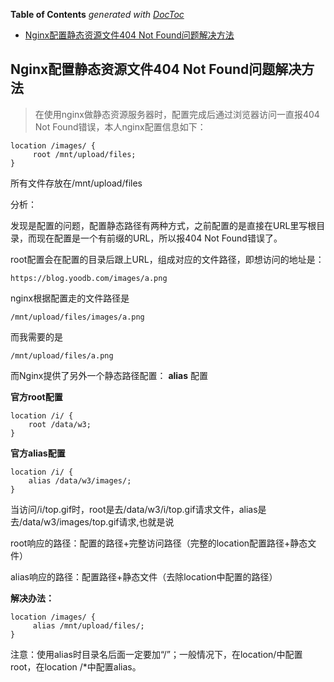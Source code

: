 <!-- START doctoc generated TOC please keep comment here to allow auto update -->
<!-- DON'T EDIT THIS SECTION, INSTEAD RE-RUN doctoc TO UPDATE -->
**Table of Contents**  *generated with [DocToc](https://github.com/thlorenz/doctoc)*

- [Nginx配置静态资源文件404 Not Found问题解决方法](#nginx%E9%85%8D%E7%BD%AE%E9%9D%99%E6%80%81%E8%B5%84%E6%BA%90%E6%96%87%E4%BB%B6404-not-found%E9%97%AE%E9%A2%98%E8%A7%A3%E5%86%B3%E6%96%B9%E6%B3%95)

<!-- END doctoc generated TOC please keep comment here to allow auto update -->


## Nginx配置静态资源文件404 Not Found问题解决方法
> 在使用nginx做静态资源服务器时，配置完成后通过浏览器访问一直报404 Not Found错误，本人nginx配置信息如下：

```
location /images/ {  
     root /mnt/upload/files;  
}
```
所有文件存放在/mnt/upload/files

分析：

发现是配置的问题，配置静态路径有两种方式，之前配置的是直接在URL里写根目录，而现在配置是一个有前缀的URL，所以报404 Not Found错误了。

root配置会在配置的目录后跟上URL，组成对应的文件路径，即想访问的地址是：

```
https://blog.yoodb.com/images/a.png
```
nginx根据配置走的文件路径是

```
/mnt/upload/files/images/a.png
```
而我需要的是
```
/mnt/upload/files/a.png
```
而Nginx提供了另外一个静态路径配置： **alias** 配置

**官方root配置**
```
location /i/ {
    root /data/w3;
}
```
**官方alias配置**
```
location /i/ {
    alias /data/w3/images/;
}
```
当访问/i/top.gif时，root是去/data/w3/i/top.gif请求文件，alias是去/data/w3/images/top.gif请求,也就是说

root响应的路径：配置的路径+完整访问路径（完整的location配置路径+静态文件）

alias响应的路径：配置路径+静态文件（去除location中配置的路径）

**解决办法：**
```
location /images/ {  
     alias /mnt/upload/files/;  
}
```
注意：使用alias时目录名后面一定要加“/”；一般情况下，在location/中配置root，在location /*中配置alias。

